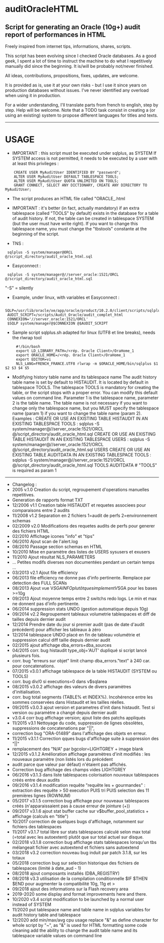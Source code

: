 # auditOracleHTML
Script for generating an Oracle (10g+) audit report of performances in HTML
----------------------------------
Freely inspired from internet tips, informations, shares, scripts.

This script has been evolving since I checked Oracle databases. As a good geek, I spent a lot of time to instruct the machine to do what I repetitively manually did since the beginning.
It is/will be probably not/never finished.

All ideas, contributions, propositions, fixes, updates, are welcome.

It is provided as is, use it at your own risks - but I use it since years on production databases without issues. I've never identified any overload when using it in production.

For a wider understanding, I'll translate parts from french to english, step by step. Help will be welcome. Note that a TODO task consist in creating a (or using an existing) system to propose different languages for titles and texts.

----------------------------------
# USAGE
* IMPORTANT : this script must be executed under sqlplus, as SYSTEM
  If SYSTEM access is not permitted, it needs to be executed by a user with at least this privileges :
```
    CREATE USER MyAuditUser IDENTIFIED BY "password";
    ALTER USER MyAuditUser DEFAULT TABLESPACE TOOLS;
    ALTER USER MyAuditUser QUOTA UNLIMITED ON TOOLS;
    GRANT CONNECT, SELECT ANY DICTIONARY, CREATE ANY DIRECTORY TO MyAuditUser;
```
* The script produces an HTML file called "ORACLE_<SID>_<hostname>_<date>.html

* IMPORTANT : it's better (in fact, actually mandatory) if an extra tablespace (called "TOOLS" by default) exists in the database for a table of audit history. If not, the table can be created in tablespace SYSTEM (but the user must have write right).
If you want to change this tablespace name, you must change the "tbstools" constante at the beginning of the script.

* TNS :
```
 sqlplus -S system/manager@ORCL @/script_directory/audit_oracle_html.sql
```
* Easyconnect :
```
 sqlplus -S system/manager@//server_oracle:1521/ORCL @/script_directory/audit_oracle_html.sql
```
"-S" = silently

* Example, under linux, with variables et Easyconnect :
```
 SQLP=/usr/lib/oracle/xe/app/oracle/product/10.2.0/client/scripts/sqlplus.sh
 AUDIT_SCRIPT=/scripts/Audit_Oracle/audit_complet_html
 CONNEXION='//server_oracle:1521/ORCL'
 $SQLP system/manager@$CONNEXION @$AUDIT_SCRIPT
```

* Sample script sqlplus.sh adapted for linux (UTF8 et line breaks), needs the rlwrap tool
```
     #!/bin/bash
     export LD_LIBRARY_PATH=/<rép. Oracle Client>/OraHome_1
     export ORACLE_HOME=/<rép. Oracle Client>/OraHome_1
     export EDITOR=vi
     NLS_LANG=FRENCH_FRANCE.UTF8 rlwrap -m $ORACLE_HOME/bin/sqlplus $1 $2 $3 $4 $5
```

* Modifying history table name and its tablespace name
The audit history table name is set by default to HISTAUDIT. It is located by default in tablespace TOOLS.
The tablespace TOOLS is mandatory for creating the table, or the script stops with a proper error.
You can modify this default values on command line. Parameter 1 is the tablespace name, parameter 2 is the table name.
The table name is not necessary if you want to change only the tablespace name, but you MUST specify the tablespace name (param 1) if you want to change the table name (param 2).
Examples :
CREATE OR USE AN EXISTING TABLE HISTAUDIT IN AN EXISTING TABLESPACE TOOLS :
sqlplus -S system/manager@//server_oracle:1521/ORCL @/script_directory/audit_oracle_html.sql
CREATE OR USE AN EXISTING TABLE HISTAUDIT IN AN EXISTING TABLESPACE USERS :
sqlplus -S system/manager@//server_oracle:1521/ORCL @/script_directory/audit_oracle_html.sql USERS
CREATE OR USE AN EXISTING TABLE AUDITDATA IN AN EXISTING TABLESPACE TOOLS :
sqlplus -S system/manager@//server_oracle:1521/ORCL @/script_directory/audit_oracle_html.sql TOOLS AUDITDATA # "TOOLS" is required as param 1

----------------------
* Changelog :
* 2005 v.1.0 Creation du script, regroupement d'operations manuelles repetitives.
* Generation de rapports format TXT
* 12/2006 v1.1 Creation table HISTAUDIT et requetes associees pour comparaisons entre 2 audits
* 11/2008 v1.2 Separation en 2 fichiers 1=audit de perfs 2=environnement schemas
* 02/2009 v2.0 Modifications des requetes audits de perfs pour generer des fichiers HTML
* 02/2010 Affichage icones "info" et "tips" 
* 06/2010 Ajout scan de l'alert.log
* 08/2010 Passage section schemas en HTML
* 10/2010 Mise en paramètre des listes de USERS sysusers et exusers
* 11/2010 Ajout résultat NLS_PARAMETERS
* ... Petites modifs diverses non documentées pendant un certain temps ...
* 03/2013 v2.1 Ajout file efficiency
* 06/2013 file efficiency ne donne pas d'info pertinente. Remplace par detection des FULL SCANs
* 08/2013 Ajout vue V$SGAINFO plutôt que simplement V$SGA pour les bases >=10g
* 09/2013 Ajout moyenne temps entre 2 switchs redo logs. Le min et max ne donnent pas d'info pertinente.
* 06/2014 suppression stats UNDO (gestion automatique depuis 10g)
* 09/2014 v2.2 Regroupement tableaux volumetrie tablespaces et diff de tailles depuis dernier audit
* 12/2014 Prendre date du jour si premier audit (pas de date d'audit précédent) pour afficher les tableaux à zéro
* 12/2014 tablespace UNDO placé en fin de tableau volumétrie et suppression calcul diff taille depuis dernier audit
* 02/2015 ajout affichage dba_errors+dba_sources
* 04/2015 corr. bug histaudit type_obj='AUT' dupliqué si script lancé plusieurs fois.
* corr. bug "erreurs sur objet" limit champ dba_errors."text" à 240 car. pour concatenations.
* 07/2015 v3.0.1 affichage tablespace de la table HISTAUDIT (SYSTEM ou TOOLS)
* corr. bug div/0 si executions=0 dans v$sqlarea
* 08/2015 v3.0.2 affichage des valeurs de divers paramètres d'initialisation.
* corr. bug total segments (TABLE% et INDEX%). Incohérence entre les sommes conservées dans Histaudit et les tailles réelles.
* 09/2015 v3.0.3 ajout version et parametres d'init dans histaudit. Test si version ou paramètre a changé depuis dernier audit
* v3.0.4 corr bug affichage version; ajout liste des patchs appliqués
* 11/2015 v3.1 Nettoyage du code, suppression de lignes obsolètes, suppressions de concatenations par "||",
* correction bug "ORA-01489" dans l'affichage des objets en erreur.
* 11/2015 v3.1.1 Correction qques bugs d'affichage suite à suppression des "||"
* remplacement des "N/A" par bgcolor=LIGHTGREY + image blank
* 12/2015 v3.1.2 Amélioration affichage paramètres d'init modifiés : les nouveaux paramètre (non listés lors du précédent
* audit parce que valeur par défaut) n'étaient pas affichés.
* Correction bug affichage des champs vides LIGHTGREY
* 06/2016 v3.1.3 dans liste tablespaces colorisation nouveaux tablespaces créés entre deux audits
* 09/2016 v3.1.4 modification requête "requête les + gourmandes" : extraction des requête > 50 execution PUIS tri PUIS selection des 11 premières lignes (ROWNUM)
* 05/2017 v3.1.5 correction bug affichage pour nouveaux tablespaces créés (n'apparaissaient pas à cause erreur de jointure (+))
* 09/2017 v3.1.6 ajout stat buffer cache sur v$buffer_pool_statistics + affichage (calculs en "title")
* 10/2017 correction de quelques bugs d'affichage, notamment sur fichiers des tablespaces
* 11/2017 v3.1.7 total libre sur stats tablespaces calculé selon max total (=total avec les autoextent) plutôt que sur total actuel sur disque.
* 02/2018 v3.1.8 correction bug affichage stats tablespaces lorsqu'un tbs mélangeait fichier avec autoextend et fichiers sans autoextend
* 03/2018 v3.2 correction nouveau bug induit par patch 3.1.8, sur les totaux
* 05/2018 correction bug sur selection historique des fichiers de tablespaces (limité à date_aud - 1)
* 08/2018 ajout composants installés (DBA_REGISTRY)
* 08/2018 v3.3 utilisation de la compilation conditionnelle $IF $THEN $END pour augmenter la compatibilité 10g, 11g et >
* 09/2018 ajout des informations sur la Flash recovery area
* 2019-2020 some display and format improvements here and there.
* 10/2020 v3.4 script modification to be launched by a normal user instead of SYSTEM
* 11/2020 put tablespace name and table name in sqlplus variables for audit history table and tablespace
* 12/2020 add min/max/avg cpu usage
  replace "&" as define character for whole script by "~", as "&" is used for HTML formatting
  some code cleaning
  add the ability to change the audit table name and its tablespace variable values on command line
